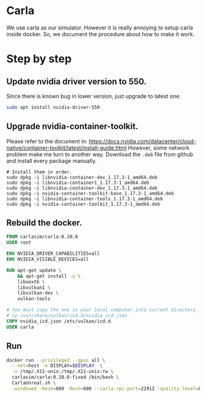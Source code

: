 # Carla
We use carla as our simulator. However it is really annoying to setup carla inside docker.
So, we document the procedure about how to make it work.

# Step by step
##  Update nvidia driver version to 550. 
Since there is known bug in lower version, just upgrade to latest one.
```bash
sudo apt install nvidia-driver-550
```
## Upgrade nvidia-container-toolkit.
Please refer to the document in: https://docs.nvidia.com/datacenter/cloud-native/container-toolkit/latest/install-guide.html
However, some network problem make me turn to another way. Download the `.deb` file from github and install every package manually.
```
# Install them in order.
sudo dpkg -i libnvidia-container-dev_1.17.3-1_amd64.deb
sudo dpkg -i libnvidia-container1_1.17.3-1_amd64.deb
sudo dpkg -i libnvidia-container-dev_1.17.3-1_amd64.deb
sudo dpkg -i nvidia-container-toolkit-base_1.17.3-1_amd64.deb
sudo dpkg -i libnvidia-container-tools_1.17.3-1_amd64.deb
sudo dpkg -i nvidia-container-toolkit_1.17.3-1_amd64.deb
```

## Rebuild the docker. 
```dockerfile
FROM carlasim/carla:0.10.0
USER root

ENV NVIDIA_DRIVER_CAPABILITIES=all
ENV NVIDIA_VISIBLE_DEVICES=all

RUN apt-get update \
    && apt-get install -y \
    libxext6 \
    libvulkan1 \
    libvulkan-dev \
    vulkan-tools

# You must copy the one in your local computer into current directory.
# cp /usr/share/vulkan/icd.d/nvidia_icd.json .
COPY nvidia_icd.json /etc/vulkan/icd.d
USER carla
```

## Run
``` bash
docker run --privileged --gpus all \
  --net=host -e DISPLAY=$DISPLAY  \
  -v /tmp/.X11-unix:/tmp/.X11-unix:rw \
  carlasim/carla:0.10.0-fixed /bin/bash \
  CarlaUnreal.sh \
  -windowed -ResX=600 -ResY=600 --carla-rpc-port=22912 -quality-level=Low
```